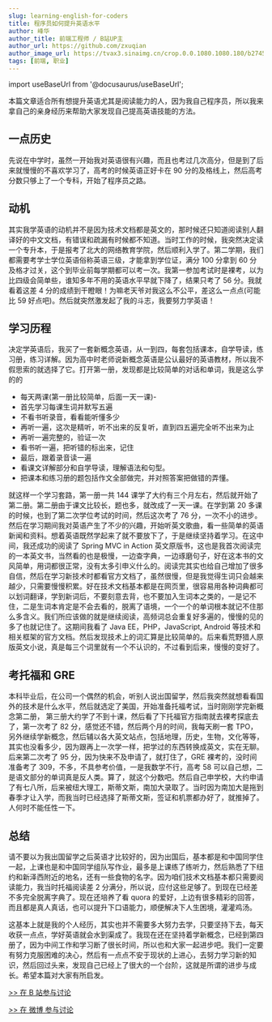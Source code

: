 ```yaml
---
slug: learning-english-for-coders
title: 程序员如何提升英语水平
author: 峰华
author_title: 前端工程师 / B站UP主
author_url: https://github.com/zxuqian
author_image_url: https://tvax3.sinaimg.cn/crop.0.0.1080.1080.180/b2745d44ly8g8s4muqeggj20u00u0n0k.jpg?KID=imgbed,tva&Expires=1582389585&ssig=EvXmyu%2FXsX
tags: [前端, 职业]
---
```


import useBaseUrl from '@docusaurus/useBaseUrl';

本篇文章适合所有想提升英语尤其是阅读能力的人，因为我自己程序员，所以我来拿自己的亲身经历来帮助大家发现自己提高英语技能的方法。

## 一点历史

先说在中学时，虽然一开始我对英语很有兴趣，而且也考过几次高分，但是到了后来就慢慢的不喜欢学习了，高考的时候英语正好卡在 90 分的及格线上，然后高考分数只够上了一个专科，开始了程序员之路。

## 动机

其实我学英语的动机并不是因为技术文档都是英文的，那时候还只知道阅读别人翻译好的中文文档，有错误和疏漏有时候都不知道。当时工作的时候，我突然决定读一个专升本，于是报考了北大的网络教育学院，然后顺利入学了。第二学期，我们都需要考学士学位英语俗称英语三级，才能拿到学位证，满分 100 分拿到 60 分及格才过关，这个到毕业前每学期都可以考一次。我第一参加考试时是裸考，以为比四级会简单些，谁知多年不用的英语水平早就下降了，结果只考了 56 分。我就看着这差 4 分的成绩到干瞪眼！为嘛老天爷对我这么不公平，差这么一点点(可能比 59 好点吧)。然后就突然激发起了我的斗志，我要努力学英语！

<!-- truncate -->

## 学习历程

决定学英语后，我买了一套新概念英语，从一到四，每套包括课本，自学导读，练习册，练习详解。因为高中时老师说新概念英语是公认最好的英语教材，所以我不假思索的就选择了它。打开第一册，发现都是比较简单的对话和单词，我是这么学的的

- 每天两课(第一册比较简单，后面一天一课)-
- 首先学习每课生词并默写五遍
- 不看书听录音，看看能听懂多少
- 再听一遍，这次是精听，听不出来的反复听，直到四五遍完全听不出来为止
- 再听一遍完整的，验证一次
- 看书听一遍，把听错的标出来，记住
- 最后，跟着录音读一遍
- 看课文详解部分和自学导读，理解语法和句型。
- 把课本和练习册的题包括作文全部做完，并对照答案把做错的弄懂。

就这样一个学习套路，第一册一共 144 课学了大约有三个月左右，然后就开始了第二册。第二册由于课文比较长，题也多，就改成了一天一课。在学到第 20 多课的时候，也到了第二次学位考试的时间，然后这次考了 76 分，一次不小的进步。然后在学习期间我对英语产生了不少的兴趣，开始听英文歌曲，看一些简单的英语新闻和资料。想着英语既然学起来了就不要放下了，于是继续坚持着学习。在这中间，我还成功的阅读了 Spring MVC in Action 英文原版书，这也是我首次阅读完的一本英文书，当然看的也是极慢，一边查字典，一边琢磨句子，好在这本书的文风简单，用词都很正常，没有太多引申义什么的。阅读完其实也给自己增加了很多自信，然后在学习新技术时都看官方文档了，虽然很慢，但是我觉得生词只会越来越少，只需要慢慢积累。好在技术文档基本都是在网页里，很容易用各种词典都可以划词翻译，学到新词后，不要刻意去背，也不要加入生词本之类的，一是记不住，二是生词本肯定是不会去看的，脱离了语境，一个一个的单词根本就记不住那么多含义。我们所应该做的就是继续阅读，高频词总会重复好多遍的，慢慢的见的多了也就记住了。这期间我看了 Java EE，PHP，JavaScript, Android 等技术和相关框架的官方文档。然后发现技术上的词汇算是比较简单的。后来看荒野猎人原版英文小说，真是每三个词里就有一个不认识的，不过看到后来，慢慢的变好了。

## 考托福和 GRE

本科毕业后，在公司一个偶然的机会，听别人说出国留学，然后我突然就想看看国外的技术是什么水平，然后就选定了美国，开始准备托福考试，当时刚刚学完新概念第二册， 第三册大约学了不到十课，然后看了下托福官方指南就去裸考探底去了，第一次考了 82 分，感觉还不错，然后两个月的时间，我每天刷一套 TPO，另外继续学新概念，然后辅以各大英文站点，包括地理，历史，生物，文化等等，其实也没看多少，因为跟再上一次学一样，把学过的东西转换成英文，实在无聊。后来第二次考了 95 分，因为快来不及申请了，就打住了，GRE 裸考的，没时间准备考了 309，不多，不具参考价值，一是我数学不行，高考 58 可以自己想，二是语文部分的单词真是反人类。算了，就这个分数吧。然后自己申学校，大约申请了有七八所，后来被纽大理工，斯蒂文斯，南加大录取了。当时因为南加大是拖到春季才让入学，而我当时已经选择了斯蒂文斯，签证和机票都办好了，就推掉了。人何时不能任性一下。

## 总结

请不要以为我出国留学之后英语才比较好的，因为出国后，基本都是和中国同学住一起，上课也是和中国同学组队写作业，最多是上课练了练听力，然后熟悉了下纽约和新泽西附近的地名，还有一些食物的名字。因为咱们技术文档基本都只需要阅读能力，我当时托福阅读差 2 分满分，所以说，应付这些足够了。到现在已经差不多完全脱离字典了。现在还培养了看 quora 的爱好，上边有很多精彩的回答，而且都是真人真话，也可以提升下口语能力，顺便解决下人生困境，灌灌鸡汤。

这基本上就是我的个人经历，其实也并不需要多大努力去学，只要坚持下去，每天收获一点点，学好英语就会水到渠成了。我现在还在坚持着学新概念，已经到第四册了，因为中间工作和学习断了很长时间，所以也和大家一起进步吧。我们一定要有努力克服困难的决心，然后有一点点不安于现状的上进心，去努力学习新的知识，然后回过头来，发现自己已经上了很大的一个台阶，这就是所谓的进步与成长。希望本篇对大家有所启发。

[>> 在 B 站参与讨论](https://t.bilibili.com/362000502504720925?tab=2)

[>> 在 微博 参与讨论](https://weibo.com/2993970500/IwJi7CCFS)
